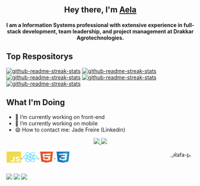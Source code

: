 <h2 align="center">Hey there, I'm <a href="https://github.com/Aela-ui">Aela</a></h2>
<h4 align="center">I am a Information Systems professional with extensive experience in full-stack development, team leadership, and project management at Drakkar Agrotechnologies.</h4>


## Top Respositorys
  <p align="left">
     <a href="https://https://github.com/Aela-ui/driving-school-system-frontend"><img width="278" src="https://denvercoder1-github-readme-stats.vercel.app/api/pin/?username=Aela-ui&repo=driving-school-system-frontend&theme=monokai&show_icons=false" alt="github-readme-streak-stats"></a>
     <a href="https://https://github.com/Aela-ui/todo-list-frontend"><img width="278" src="https://denvercoder1-github-readme-stats.vercel.app/api/pin/?username=Aela-ui&repo=todo-list-frontend&theme=monokai&show_icons=false" alt="github-readme-streak-stats"></a>
     <a href="https://https://github.com/Aela-ui/georgette-commerce-front"><img width="278" src="https://denvercoder1-github-readme-stats.vercel.app/api/pin/?username=Aela-ui&repo=georgette-commerce-front&theme=monokai&show_icons=false" alt="github-readme-streak-stats"></a>
          <a href="https://https://github.com/Aela-ui/qpmudas-nextjs"><img width="278" src="https://denvercoder1-github-readme-stats.vercel.app/api/pin/?username=Aela-ui&repo=qpmudas-nextjs&theme=monokai&show_icons=false" alt="github-readme-streak-stats"></a>
         <a href="https://https://https://github.com/qiron-content-management-project/content-manager-next13"><img width="278" src="https://denvercoder1-github-readme-stats.vercel.app/api/pin/?username=Aela-ui&repo=content-manager-next13&theme=monokai&show_icons=false" alt="github-readme-streak-stats"></a>
     


  </p>

## What I'm Doing
- 🔭 I’m currently working on front-end
- 🌱 I’m currently working on mobile
- 😄 How to contact me: Jade Freire (Linkedin)


<div align="center">
  <a href="https://github.com/Aela-ui">
  <img height="180em" src="https://github-readme-stats.vercel.app/api?username=aela-ui&show_icons=true&theme=monokai&include_all_commits=true&count_private=true"/>
  <img height="180em" src="https://github-readme-stats.vercel.app/api/top-langs/?username=aela-ui&layout=compact&langs_count=7&theme=monokai"/>
</div>

  <div style="display: inline_block"><br>
  <img align="center" alt="Jade-Js" height="30" width="40" src="https://raw.githubusercontent.com/devicons/devicon/master/icons/javascript/javascript-plain.svg">
  <img align="center" alt="Jade-React" height="30" width="40" src="https://raw.githubusercontent.com/devicons/devicon/master/icons/react/react-original.svg">
  <img align="center" alt="Jade-HTML" height="30" width="40" src="https://raw.githubusercontent.com/devicons/devicon/master/icons/html5/html5-original.svg">
  <img align="center" alt="Jade-CSS" height="30" width="40" src="https://raw.githubusercontent.com/devicons/devicon/master/icons/css3/css3-original.svg">
    <img align="right" alt="Rafa-pic" height="150" style="border-radius:50px;" src="https://user-images.githubusercontent.com/74927488/179422009-b7c9b69d-4759-4bb8-bfb6-2bba9c96ed3c.png?width=676&height=676">
</div>


##
 
<div> 
  <a href="https://instagram.com/jadefreirec" target="_blank"><img src="https://img.shields.io/badge/-Instagram-%23E4405F?style=for-the-badge&logo=instagram&logoColor=white" target="_blank"></a>
  <a href = "mailto:jadefreire4@gmail.com"><img src="https://img.shields.io/badge/-Gmail-%23333?style=for-the-badge&logo=gmail&logoColor=white" target="_blank"></a>
  <a href="https://www.linkedin.com/in/jade-freire-7408aa214/" target="_blank"><img src="https://img.shields.io/badge/-LinkedIn-%230077B5?style=for-the-badge&logo=linkedin&logoColor=white" target="_blank"></a> 
</div>
